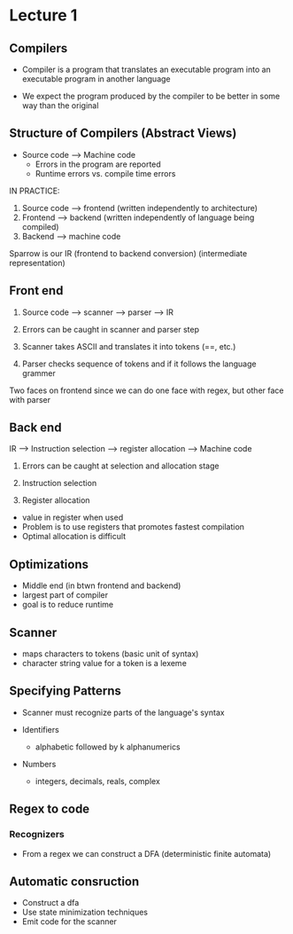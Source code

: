 # Lecture 1

## Compilers

- Compiler is a program that translates an executable program into an executable program in another language

- We expect the program produced by the compiler to be better in some way than the original

## Structure of Compilers (Abstract Views)

- Source code --> Machine code
  - Errors in the program are reported
  - Runtime errors vs. compile time errors

IN PRACTICE:

1. Source code --> frontend (written independently to architecture)
2. Frontend --> backend (written independently of language being compiled)
3. Backend --> machine code

Sparrow is our IR (frontend to backend conversion) (intermediate representation)

## Front end

1. Source code --> scanner --> parser --> IR

2. Errors can be caught in scanner and parser step

3. Scanner takes ASCII and translates it into tokens (==, etc.)

4. Parser checks sequence of tokens and if it follows the language grammer

Two faces on frontend since we can do one face with regex, but other face with parser

## Back end

IR --> Instruction selection --> register allocation --> Machine code

1. Errors can be caught at selection and allocation stage

2. Instruction selection

3. Register allocation

  - value in register when used
  - Problem is to use registers that promotes fastest compilation
  - Optimal allocation is difficult

## Optimizations

- Middle end (in btwn frontend and backend)
- largest part of compiler
- goal is to reduce runtime

## Scanner

- maps characters to tokens (basic unit of syntax)
- character string value for a token is a lexeme

## Specifying Patterns

- Scanner must recognize parts of the language's syntax

- Identifiers
  - alphabetic followed by k alphanumerics

- Numbers

  - integers, decimals, reals, complex

## Regex to code

### Recognizers

- From a regex we can construct a DFA (deterministic finite automata)


## Automatic consruction

- Construct a dfa
- Use state minimization techniques
- Emit code for the scanner




